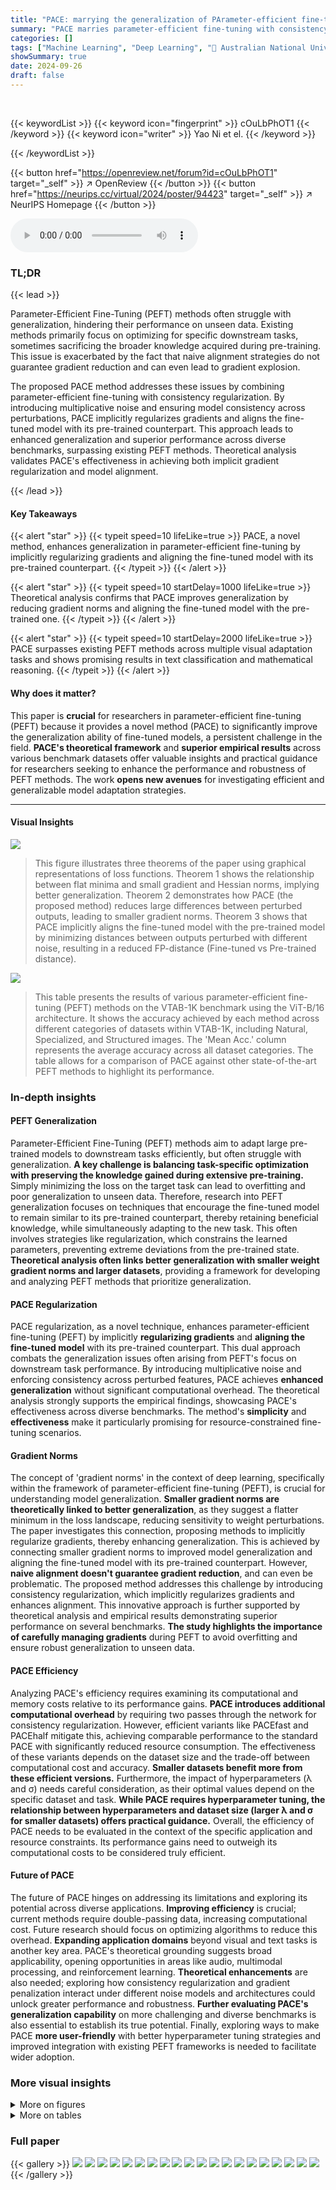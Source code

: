 ```yaml
---
title: "PACE: marrying the generalization of PArameter-efficient fine-tuning with Consistency rEgularization"
summary: "PACE marries parameter-efficient fine-tuning with consistency regularization to significantly boost model generalization."
categories: []
tags: ["Machine Learning", "Deep Learning", "🏢 Australian National University",]
showSummary: true
date: 2024-09-26
draft: false
---
```


<br>

{{< keywordList >}}
{{< keyword icon="fingerprint" >}} cOuLbPhOT1 {{< /keyword >}}
{{< keyword icon="writer" >}} Yao Ni et el. {{< /keyword >}}
 
{{< /keywordList >}}

{{< button href="https://openreview.net/forum?id=cOuLbPhOT1" target="_self" >}}
↗ OpenReview
{{< /button >}}
{{< button href="https://neurips.cc/virtual/2024/poster/94423" target="_self" >}}
↗ NeurIPS Homepage
{{< /button >}}


<audio controls>
    <source src="https://ai-paper-reviewer.com/cOuLbPhOT1/podcast.wav" type="audio/wav">
    Your browser does not support the audio element.
</audio>


### TL;DR


{{< lead >}}

Parameter-Efficient Fine-Tuning (PEFT) methods often struggle with generalization, hindering their performance on unseen data.  Existing methods primarily focus on optimizing for specific downstream tasks, sometimes sacrificing the broader knowledge acquired during pre-training.  This issue is exacerbated by the fact that naive alignment strategies do not guarantee gradient reduction and can even lead to gradient explosion.



The proposed PACE method addresses these issues by combining parameter-efficient fine-tuning with consistency regularization.  By introducing multiplicative noise and ensuring model consistency across perturbations, PACE implicitly regularizes gradients and aligns the fine-tuned model with its pre-trained counterpart.  This approach leads to enhanced generalization and superior performance across diverse benchmarks, surpassing existing PEFT methods.  Theoretical analysis validates PACE's effectiveness in achieving both implicit gradient regularization and model alignment.

{{< /lead >}}


#### Key Takeaways

{{< alert "star" >}}
{{< typeit speed=10 lifeLike=true >}} PACE, a novel method, enhances generalization in parameter-efficient fine-tuning by implicitly regularizing gradients and aligning the fine-tuned model with its pre-trained counterpart. {{< /typeit >}}
{{< /alert >}}

{{< alert "star" >}}
{{< typeit speed=10 startDelay=1000 lifeLike=true >}} Theoretical analysis confirms that PACE improves generalization by reducing gradient norms and aligning the fine-tuned model with the pre-trained one. {{< /typeit >}}
{{< /alert >}}

{{< alert "star" >}}
{{< typeit speed=10 startDelay=2000 lifeLike=true >}} PACE surpasses existing PEFT methods across multiple visual adaptation tasks and shows promising results in text classification and mathematical reasoning. {{< /typeit >}}
{{< /alert >}}

#### Why does it matter?
This paper is **crucial** for researchers in parameter-efficient fine-tuning (PEFT) because it provides a novel method (PACE) to significantly improve the generalization ability of fine-tuned models, a persistent challenge in the field.  **PACE's theoretical framework** and **superior empirical results** across various benchmark datasets offer valuable insights and practical guidance for researchers seeking to enhance the performance and robustness of PEFT methods.  The work **opens new avenues** for investigating efficient and generalizable model adaptation strategies.

------
#### Visual Insights



![](https://ai-paper-reviewer.com/cOuLbPhOT1/figures_4_1.jpg)

> This figure illustrates three theorems of the paper using graphical representations of loss functions. Theorem 1 shows the relationship between flat minima and small gradient and Hessian norms, implying better generalization. Theorem 2 demonstrates how PACE (the proposed method) reduces large differences between perturbed outputs, leading to smaller gradient norms. Theorem 3 shows that PACE implicitly aligns the fine-tuned model with the pre-trained model by minimizing distances between outputs perturbed with different noise, resulting in a reduced FP-distance (Fine-tuned vs Pre-trained distance).





![](https://ai-paper-reviewer.com/cOuLbPhOT1/tables_6_1.jpg)

> This table presents the results of various parameter-efficient fine-tuning (PEFT) methods on the VTAB-1K benchmark using the ViT-B/16 architecture.  It shows the accuracy achieved by each method across different categories of datasets within VTAB-1K, including Natural, Specialized, and Structured images.  The 'Mean Acc.' column represents the average accuracy across all dataset categories.  The table allows for a comparison of PACE against other state-of-the-art PEFT methods to highlight its performance.





### In-depth insights


#### PEFT Generalization
Parameter-Efficient Fine-Tuning (PEFT) methods aim to adapt large pre-trained models to downstream tasks efficiently, but often struggle with generalization.  **A key challenge is balancing task-specific optimization with preserving the knowledge gained during extensive pre-training.**  Simply minimizing the loss on the target task can lead to overfitting and poor generalization to unseen data.  Therefore, research into PEFT generalization focuses on techniques that encourage the fine-tuned model to remain similar to its pre-trained counterpart, thereby retaining beneficial knowledge, while simultaneously adapting to the new task.  This often involves strategies like regularization, which constrains the learned parameters, preventing extreme deviations from the pre-trained state.  **Theoretical analysis often links better generalization with smaller weight gradient norms and larger datasets**, providing a framework for developing and analyzing PEFT methods that prioritize generalization.

#### PACE Regularization
PACE regularization, as a novel technique, enhances parameter-efficient fine-tuning (PEFT) by implicitly **regularizing gradients** and **aligning the fine-tuned model** with its pre-trained counterpart.  This dual approach combats the generalization issues often arising from PEFT's focus on downstream task performance. By introducing multiplicative noise and enforcing consistency across perturbed features, PACE achieves **enhanced generalization** without significant computational overhead.  The theoretical analysis strongly supports the empirical findings, showcasing PACE's effectiveness across diverse benchmarks.  The method's **simplicity** and **effectiveness** make it particularly promising for resource-constrained fine-tuning scenarios.

#### Gradient Norms
The concept of 'gradient norms' in the context of deep learning, specifically within the framework of parameter-efficient fine-tuning (PEFT), is crucial for understanding model generalization.  **Smaller gradient norms are theoretically linked to better generalization**, as they suggest a flatter minimum in the loss landscape, reducing sensitivity to weight perturbations.  The paper investigates this connection, proposing methods to implicitly regularize gradients, thereby enhancing generalization. This is achieved by connecting smaller gradient norms to improved model generalization and aligning the fine-tuned model with its pre-trained counterpart.  However, **naive alignment doesn't guarantee gradient reduction**, and can even be problematic. The proposed method addresses this challenge by introducing consistency regularization, which implicitly regularizes gradients and enhances alignment. This innovative approach is further supported by theoretical analysis and empirical results demonstrating superior performance on several benchmarks.  **The study highlights the importance of carefully managing gradients** during PEFT to avoid overfitting and ensure robust generalization to unseen data.

#### PACE Efficiency
Analyzing PACE's efficiency requires examining its computational and memory costs relative to its performance gains.  **PACE introduces additional computational overhead** by requiring two passes through the network for consistency regularization. However, efficient variants like PACEfast and PACEhalf mitigate this, achieving comparable performance to the standard PACE with significantly reduced resource consumption. The effectiveness of these variants depends on the dataset size and the trade-off between computational cost and accuracy.  **Smaller datasets benefit more from these efficient versions.**  Furthermore, the impact of hyperparameters (λ and σ) needs careful consideration, as their optimal values depend on the specific dataset and task.  **While PACE requires hyperparameter tuning,  the relationship between hyperparameters and dataset size (larger λ and σ for smaller datasets) offers practical guidance.**  Overall, the efficiency of PACE needs to be evaluated in the context of the specific application and resource constraints.  Its performance gains need to outweigh its computational costs to be considered truly efficient.

#### Future of PACE
The future of PACE hinges on addressing its limitations and exploring its potential across diverse applications.  **Improving efficiency** is crucial; current methods require double-passing data, increasing computational cost.  Future research should focus on optimizing algorithms to reduce this overhead. **Expanding application domains** beyond visual and text tasks is another key area.  PACE's theoretical grounding suggests broad applicability, opening opportunities in areas like audio, multimodal processing, and reinforcement learning.  **Theoretical enhancements** are also needed; exploring how consistency regularization and gradient penalization interact under different noise models and architectures could unlock greater performance and robustness.  **Further evaluating PACE's generalization capability** on more challenging and diverse benchmarks is also essential to establish its true potential.  Finally, exploring ways to make PACE **more user-friendly** with better hyperparameter tuning strategies and improved integration with existing PEFT frameworks is needed to facilitate wider adoption.


### More visual insights

<details>
<summary>More on figures
</summary>


![](https://ai-paper-reviewer.com/cOuLbPhOT1/figures_5_1.jpg)

> This figure illustrates the PACE pipeline.  The pre-trained transformer block (ho) and an adapter (Δh) are combined to form the linear layer (h) in the fine-tuned model.  Multiplicative noise (z) is added to the adapter's output.  A consistency regularization loss is applied by comparing the model's output (f1(x)) with a second model's output (f2(x)) that uses the same weights but different noise.  This forces the model to maintain consistent output across different noise perturbations, thus improving generalization.


![](https://ai-paper-reviewer.com/cOuLbPhOT1/figures_8_1.jpg)

> This figure presents the results of an analysis comparing the baseline LoRAmul+VPTadd model with the PACE model.  The analysis focuses on the validation set of CIFAR-100 from the VTAB-1K benchmark using the ViT-B/16 architecture.  Three key metrics are plotted: gradient norm (a), FP-distance (b), and train and validation accuracy (c).  Each metric is plotted against training epochs.  The figure demonstrates that PACE outperforms the baseline, resulting in lower gradient norms and FP-distances, which correlates to improved generalization performance as evidenced by higher validation accuracy.


![](https://ai-paper-reviewer.com/cOuLbPhOT1/figures_8_2.jpg)

> This figure shows the results of an experiment comparing the performance of the proposed PACE method against a baseline LoRAmul+VPTadd method. The experiment was conducted on the CIFAR-100 dataset from the VTAB-1K benchmark using a ViT-B/16 model.  The figure contains three subplots:  (a) shows the gradient norms of both methods during training. (b) shows the FP-distance (output distance between fine-tuned and pre-trained models) for both methods. (c) shows the training and validation accuracy for both methods.  The results demonstrate that PACE achieves lower gradient norms and FP-distance, leading to better generalization performance as indicated by higher validation accuracy, compared to the baseline.


![](https://ai-paper-reviewer.com/cOuLbPhOT1/figures_8_3.jpg)

> The figure shows the gradient norms of different models trained with various regularization strengths (λ) on the CIFAR-100 dataset using the ViT-B/16 model.  It demonstrates how the proposed PACE method effectively controls gradient norms across a wide range of λ values, unlike the naive alignment approach (FPA) which exhibits unpredictable behavior and may even lead to gradient explosion. The plot highlights PACE's robust gradient regularization capability, essential for improved generalization.


![](https://ai-paper-reviewer.com/cOuLbPhOT1/figures_20_1.jpg)

> This figure shows the experimental results of applying PACE on the CIFAR-100 dataset of the VTAB-1K benchmark using the ViT-B/16 model. Three subplots are presented. Subplot (a) displays the gradient norm over training epochs for both the baseline LoRAmul+VPTadd and PACE methods. Subplot (b) shows the FP-distance (output distance between fine-tuned and pre-trained models) over epochs.  Subplot (c) illustrates the training and validation accuracy for both methods over epochs.  The results demonstrate that PACE reduces the gradient norm and maintains a lower FP-distance than the baseline while achieving higher validation accuracy.


![](https://ai-paper-reviewer.com/cOuLbPhOT1/figures_20_2.jpg)

> This figure shows the gradient norms of different models trained with varying regularization strengths (λ) on the CIFAR-100 dataset using the ViT-B/16 architecture.  The baseline model is compared against models using Fine-tuned Pre-trained model Alignment (FPA) and PACE. The plot demonstrates how PACE consistently reduces gradient norms across a wide range of λ values, while FPA shows unpredictable behavior and even gradient explosion in certain regions.  The shaded areas represent the standard deviations of the gradient norms across different training epochs. The results visually support the theoretical findings of the paper, highlighting the effectiveness of PACE in gradient regularization.


</details>




<details>
<summary>More on tables
</summary>


![](https://ai-paper-reviewer.com/cOuLbPhOT1/tables_6_2.jpg)
> This table presents the classification accuracy results for few-shot learning experiments using a ViT-B/16 model pre-trained on ImageNet-21K.  The results are broken down by the number of shots (1, 2, 4, 8, 16) and across five different fine-grained image datasets: FGVC-Aircraft, Food101, OxfordFlowers102, OxfordPets, and StanfordCars.  The table compares the performance of the baseline LoRAmul+VPTadd method with and without the PACE enhancement. It shows the average accuracy across these datasets as well. The table helps demonstrate PACE's effectiveness in improving few-shot learning performance.

![](https://ai-paper-reviewer.com/cOuLbPhOT1/tables_7_1.jpg)
> This table presents the results of experiments conducted on the FGVC benchmark using the ViT-B/16 model.  It compares the performance of various methods, including a baseline and the proposed PACE method, across five fine-grained datasets: CUB-200-2011, NABirds, Oxford Flowers, Stanford Dogs, and Stanford Cars.  The results show the classification accuracy achieved by each method on each dataset. The asterisk (*) indicates that the method used augmented ViT as described in AugReg [61].

![](https://ai-paper-reviewer.com/cOuLbPhOT1/tables_7_2.jpg)
> This table presents the results of domain adaptation experiments using the ViT-B/16 model pretrained on ImageNet-21K.  The model is evaluated on its performance on ImageNet-Sketch, ImageNet-V2, ImageNet-A, and ImageNet-R datasets.  The results are compared across various parameter-efficient fine-tuning (PEFT) methods, including Full fine-tuning, Linear probing, Adapter, VPT, LoRA, NOAH, GLORA, LoRAmul+VPTadd, and the proposed PACE method. The table shows that PACE improves upon the best-performing baseline (LoRAmul+VPTadd) in terms of mean accuracy across all target datasets, demonstrating its effectiveness in domain adaptation.

![](https://ai-paper-reviewer.com/cOuLbPhOT1/tables_7_3.jpg)
> This table presents the results of experiments conducted on the GLUE benchmark using the ROBERTabase model.  It shows the performance of various methods (Full, BitFit, Adapt, VeRA, LoRA, and PACE) across six different GLUE tasks: COLA, STSB, MRPC, RTE, QNLI, and SST2. The metrics used are Matthew's correlation coefficient for COLA, Pearson correlation coefficient for STSB, and accuracy for the remaining tasks.  The table highlights the improvement achieved by adding PACE to the LoRA model, resulting in better overall performance on the GLUE benchmark.

![](https://ai-paper-reviewer.com/cOuLbPhOT1/tables_7_4.jpg)
> This table presents the classification accuracy results on the GSM-8K benchmark for different fine-tuning methods.  The results are shown for the pre-trained model, a fully fine-tuned model, LoRA, and LoRA with PACE.  It demonstrates the performance improvement achieved by PACE in comparison to other methods on this mathematical reasoning task.

![](https://ai-paper-reviewer.com/cOuLbPhOT1/tables_7_5.jpg)
> This table presents a comparison of classification accuracy across various methods (full finetuning, linear probing, different PEFT methods, and PACE) on the CIFAR-100 dataset and domain adaptation tasks within the VTAB-1K benchmark. The results are categorized by different pretrained models (ViT-B with ImageNet-21K weights, ViT-B with Laion2B-ImageNet-12K weights, and Swin-B with ImageNet-21K weights).  The source dataset is specified, along with results on various target datasets (ImageNet-Sketch, ImageNet-V2, ImageNet-A, and ImageNet-R).  It helps to evaluate the generalization performance and effectiveness of different fine-tuning approaches across different pretrained models.

![](https://ai-paper-reviewer.com/cOuLbPhOT1/tables_9_1.jpg)
> This table presents classification accuracy results on domain adaptation and CIFAR-100 tasks, using the VTAB-1K benchmark. It compares the performance of different pre-trained models (ViT-B with ImageNet-21K weights, ViT-B with Laion2B-ImageNet-12K weights, and Swin-B with ImageNet-21K weights) and fine-tuning methods (Full, Linear, LoRAadd, VPTadd, LoRAmul, LoRAmul+VPTadd, and PACE).  The results are broken down by dataset (CIFAR-100 and ImageNet-1K) and target domain (Source, Sketch, V2, A, R).  The table highlights the improved performance of PACE compared to other methods.

![](https://ai-paper-reviewer.com/cOuLbPhOT1/tables_18_1.jpg)
> This table compares the maximum GPU memory usage, total training time and accuracy of different methods on three datasets: CIFAR-100, Camelyon, and ImageNet.  The methods compared include the baseline LoRAmul+VPTadd and several variants of PACE, including PACEfast and PACEhalf with different values of N.  The results show that PACEfast and PACEhalf achieve similar or better accuracy than the baseline while using significantly less GPU memory and training time.

![](https://ai-paper-reviewer.com/cOuLbPhOT1/tables_18_2.jpg)
> This table compares the additional memory needed by PACEfast with the baseline GPU memory usage for three different tasks: CIFAR-100 (VTAB-1K), Camelyon (VTAB-1K), and ImageNet (Domain adaptation).  It shows that the memory overhead of PACEfast is insignificant compared to the baseline, ranging from 0.0042% to 0.67%.  This demonstrates the efficiency of PACEfast in terms of memory usage.

![](https://ai-paper-reviewer.com/cOuLbPhOT1/tables_18_3.jpg)
> This table presents the results of experiments conducted using PACEfast with reduced batch size and epochs on three different datasets: CIFAR-100, Camelyon, and ImageNet.  Each dataset was processed using a different backbone model (ViT-16/B or Swin-B) and the results show significant improvements in memory efficiency and training time compared to the baseline while maintaining superior accuracy.

![](https://ai-paper-reviewer.com/cOuLbPhOT1/tables_19_1.jpg)
> This table presents classification accuracy results on the VTAB-1K benchmark using various methods and different training epochs (50, 100, 200, 300, and 530).  The results are categorized by dataset group (Natural, Specialized, and Structured) and show the average accuracy across the groups.  It demonstrates how the performance of different methods varies with the number of training epochs.

![](https://ai-paper-reviewer.com/cOuLbPhOT1/tables_19_2.jpg)
> This table presents the classification accuracy results on five fine-grained visual categorization datasets (FGVC) using the ViT-B/16 model. The results are shown for different training data sizes, namely 50%, 20%, and 10% of the original training data.  The table compares the performance of the baseline LoRAmul+VPTadd method with the proposed PACE method across all five datasets at these varying data sizes.  It demonstrates the ability of PACE to maintain and even improve performance under data scarcity, aligning with the paper's theoretical analyses about better generalization with smaller gradient norms and larger datasets.

![](https://ai-paper-reviewer.com/cOuLbPhOT1/tables_19_3.jpg)
> This table presents the classification accuracy results on four VTAB-1K sub-datasets (SVHN, Camelyon, Clevr-Count, Clevr-Dist) using different methods.  The results are broken down by whether the ViT-16/B model was fully fine-tuned, only linearly probed, fine-tuned using LoRAmul+VPTadd, or fine-tuned using LoRAmul+VPTadd with the proposed PACE method.  The models were pre-trained using either self-supervised DINO or MAE methods on the ImageNet-1K dataset.  The table demonstrates the performance improvements achieved by using PACE in self-supervised scenarios.

![](https://ai-paper-reviewer.com/cOuLbPhOT1/tables_20_1.jpg)
> This table compares the performance of various parameter-efficient fine-tuning (PEFT) methods, both with and without the proposed PACE method, on two tasks: CIFAR-100 (from the VTAB-1K benchmark) and ImageNet domain adaptation.  It shows the average accuracy across multiple source and target datasets for domain adaptation, highlighting the performance improvement achieved by incorporating PACE into existing PEFT methods such as AdaptFormer, GLORA, COFT, and BOFT.

![](https://ai-paper-reviewer.com/cOuLbPhOT1/tables_21_1.jpg)
> This table shows the hyperparameter settings used for the baseline models (LoRAmul+VPTadd and LoRAadd) on the VTAB-1K benchmark using the ViT-B/16 architecture.  It specifies the rank, learning rate, and weight decay for each of the 19 datasets in VTAB-1K, categorized into Natural, Specialized, and Structured sets. The table also indicates which baseline model (A or B) these hyperparameters are for, enabling a better understanding of model variations across different datasets.

![](https://ai-paper-reviewer.com/cOuLbPhOT1/tables_21_2.jpg)
> This table presents the classification accuracy results for different few-shot learning scenarios using the ViT-B/16 model pretrained on ImageNet-21K.  It compares the performance of different methods (LoRAadd, VPTadd, and LoRAmul+VPTadd) with and without the PACE technique. The results are broken down by the number of shots (1, 2, 4, 8, 16) and across five fine-grained datasets (FGVC-Aircraft, Food101, OxfordFlowers102, OxfordPets, and StanfordCars). The 'Average' column shows the average accuracy across all datasets for each method and shot number.

![](https://ai-paper-reviewer.com/cOuLbPhOT1/tables_21_3.jpg)
> This table lists the hyperparameters used for the LoRAmul+VPTadd baseline model in the FGVC (Fine-Grained Visual Categorization) experiments.  It shows the learning rate, weight decay, and rank used for each of the five fine-grained datasets included in the FGVC benchmark: CUB-200-2011, NABirds, OxfordFlowers, StanfordDogs, and StanfordCars.  The 'Mean Parameter (M)' column indicates the average number of trainable parameters across all datasets for this baseline configuration.

![](https://ai-paper-reviewer.com/cOuLbPhOT1/tables_21_4.jpg)
> This table shows the hyperparameter settings used for the LoRAmul+VPTadd baseline model in the domain adaptation experiments.  It includes the rank, learning rate, and weight decay values used for different tasks, along with the total number of trainable parameters (in millions). These settings were determined through a process of grid search to optimize performance.

</details>




### Full paper

{{< gallery >}}
<img src="https://ai-paper-reviewer.com/cOuLbPhOT1/1.png" class="grid-w50 md:grid-w33 xl:grid-w25" />
<img src="https://ai-paper-reviewer.com/cOuLbPhOT1/2.png" class="grid-w50 md:grid-w33 xl:grid-w25" />
<img src="https://ai-paper-reviewer.com/cOuLbPhOT1/3.png" class="grid-w50 md:grid-w33 xl:grid-w25" />
<img src="https://ai-paper-reviewer.com/cOuLbPhOT1/4.png" class="grid-w50 md:grid-w33 xl:grid-w25" />
<img src="https://ai-paper-reviewer.com/cOuLbPhOT1/5.png" class="grid-w50 md:grid-w33 xl:grid-w25" />
<img src="https://ai-paper-reviewer.com/cOuLbPhOT1/6.png" class="grid-w50 md:grid-w33 xl:grid-w25" />
<img src="https://ai-paper-reviewer.com/cOuLbPhOT1/7.png" class="grid-w50 md:grid-w33 xl:grid-w25" />
<img src="https://ai-paper-reviewer.com/cOuLbPhOT1/8.png" class="grid-w50 md:grid-w33 xl:grid-w25" />
<img src="https://ai-paper-reviewer.com/cOuLbPhOT1/9.png" class="grid-w50 md:grid-w33 xl:grid-w25" />
<img src="https://ai-paper-reviewer.com/cOuLbPhOT1/10.png" class="grid-w50 md:grid-w33 xl:grid-w25" />
<img src="https://ai-paper-reviewer.com/cOuLbPhOT1/11.png" class="grid-w50 md:grid-w33 xl:grid-w25" />
<img src="https://ai-paper-reviewer.com/cOuLbPhOT1/12.png" class="grid-w50 md:grid-w33 xl:grid-w25" />
<img src="https://ai-paper-reviewer.com/cOuLbPhOT1/13.png" class="grid-w50 md:grid-w33 xl:grid-w25" />
<img src="https://ai-paper-reviewer.com/cOuLbPhOT1/14.png" class="grid-w50 md:grid-w33 xl:grid-w25" />
<img src="https://ai-paper-reviewer.com/cOuLbPhOT1/15.png" class="grid-w50 md:grid-w33 xl:grid-w25" />
<img src="https://ai-paper-reviewer.com/cOuLbPhOT1/16.png" class="grid-w50 md:grid-w33 xl:grid-w25" />
<img src="https://ai-paper-reviewer.com/cOuLbPhOT1/17.png" class="grid-w50 md:grid-w33 xl:grid-w25" />
<img src="https://ai-paper-reviewer.com/cOuLbPhOT1/18.png" class="grid-w50 md:grid-w33 xl:grid-w25" />
<img src="https://ai-paper-reviewer.com/cOuLbPhOT1/19.png" class="grid-w50 md:grid-w33 xl:grid-w25" />
<img src="https://ai-paper-reviewer.com/cOuLbPhOT1/20.png" class="grid-w50 md:grid-w33 xl:grid-w25" />
{{< /gallery >}}